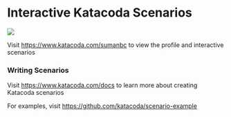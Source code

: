 # Interactive Katacoda Scenarios

[![](http://shields.katacoda.com/katacoda/sumanbc/count.svg)](https://www.katacoda.com/sumanbc "Get your profile on Katacoda.com")

Visit https://www.katacoda.com/sumanbc to view the profile and interactive scenarios

### Writing Scenarios
Visit https://www.katacoda.com/docs to learn more about creating Katacoda scenarios

For examples, visit https://github.com/katacoda/scenario-example
